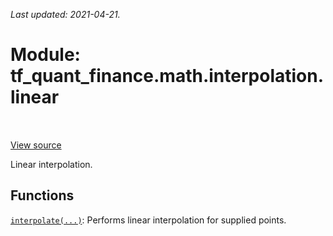 <!--
This file is generated by a tool. Do not edit directly.
For open-source contributions the docs will be updated automatically.
-->

*Last updated: 2021-04-21.*

<div itemscope itemtype="http://developers.google.com/ReferenceObject">
<meta itemprop="name" content="tf_quant_finance.math.interpolation.linear" />
<meta itemprop="path" content="Stable" />
</div>

# Module: tf_quant_finance.math.interpolation.linear

<!-- Insert buttons and diff -->

<table class="tfo-notebook-buttons tfo-api" align="left">
</table>

<a target="_blank" href="https://github.com/google/tf-quant-finance/blob/master/tf_quant_finance/math/interpolation/linear/__init__.py">View source</a>



Linear interpolation.



## Functions

[`interpolate(...)`](../../../tf_quant_finance/math/interpolation/linear/interpolate.md): Performs linear interpolation for supplied points.

